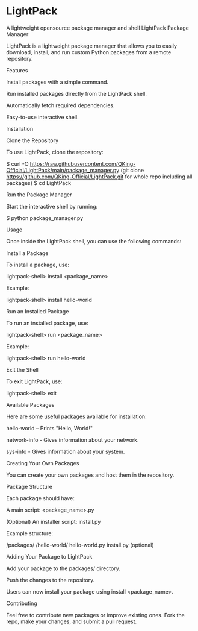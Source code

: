 # LightPack
A lightweight opensource package manager and shell
LightPack Package Manager

LightPack is a lightweight package manager that allows you to easily download, install, and run custom Python packages from a remote repository.

Features

Install packages with a simple command.

Run installed packages directly from the LightPack shell.

Automatically fetch required dependencies.

Easy-to-use interactive shell.

Installation

Clone the Repository

To use LightPack, clone the repository:

$ curl -O https://raw.githubusercontent.com/QKing-Official/LightPack/main/package_manager.py
(git clone https://github.com/QKing-Official/LightPack.git for whole repo including all packages)
$ cd LightPack

Run the Package Manager

Start the interactive shell by running:

$ python package_manager.py

Usage

Once inside the LightPack shell, you can use the following commands:

Install a Package

To install a package, use:

lightpack-shell> install <package_name>

Example:

lightpack-shell> install hello-world

Run an Installed Package

To run an installed package, use:

lightpack-shell> run <package_name>

Example:

lightpack-shell> run hello-world

Exit the Shell

To exit LightPack, use:

lightpack-shell> exit

Available Packages

Here are some useful packages available for installation:

hello-world – Prints "Hello, World!"

network-info - Gives information about your network.

sys-info - Gives information about your system.

Creating Your Own Packages

You can create your own packages and host them in the repository.

Package Structure

Each package should have:

A main script: <package_name>.py

(Optional) An installer script: install.py

Example structure:

/packages/
    /hello-world/
        hello-world.py
        install.py (optional)

Adding Your Package to LightPack

Add your package to the packages/ directory.

Push the changes to the repository.

Users can now install your package using install <package_name>.

Contributing

Feel free to contribute new packages or improve existing ones. Fork the repo, make your changes, and submit a pull request.
